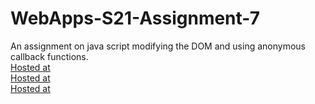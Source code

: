 # WebApps-S21-Assignment-7
An assignment on java script modifying the DOM and using anonymous callback functions.<br>
[Hosted at](https://44-563-web-apps-s21.github.io/webapps-s21-assignment-7-Sharada-N/treasure.html)<br>
[Hosted at](https://44-563-web-apps-s21.github.io/webapps-s21-assignment-7-Sharada-N/reaction.html)<br>
[Hosted at](https://44-563-web-apps-s21.github.io/webapps-s21-assignment-7-Sharada-N/listy.html)